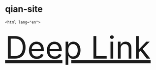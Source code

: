 # qian-site

<!DOCTYPE html>
    <html lang="en">
   <head>
      <style>
         a {
             font-size: 100px
             }
      </style>
   </head>
   <body>
      <a href="https://app.adjust.com/abc123?deep_link=myamazingapp%3A%2F%2Fsuper%2Fexclusive%2Fpromotion">Deep Link</a>
   </body>
</html>
